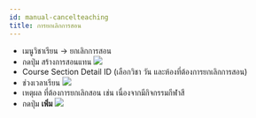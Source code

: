 ```yaml
---
id: manual-cancelteaching
title: การยกเลิกการสอน
---
```

* เมนูวิชาเรียน -> ยกเลิกการสอน
* กดปุ่ม สร้างการสอนแทน 
 ![](https://drive.google.com/thumbnail?id=15mY5W6o8xH3N7CXs-KE4hWp0eCzAacKL&sz=w1000-h640)
* Course Section Detail ID (เลือกวิชา วัน และห้องที่ต้องการยกเลิกการสอน)
* ช่วงเวลาเรียน 
 ![](https://drive.google.com/thumbnail?id=17PA6TaGXMPX1f_0x7C1nsZKujKmdilTO&sz=w1000-h640)
* เหตุผล ที่ต้องการยกเลิกสอน เช่น เนื่องจากมีกิจกรรมกีฬาสี
* กดปุ่ม **เพิ่ม**
 ![](https://drive.google.com/thumbnail?id=1tEtM-CY7S9kTXb58xNHa43QbB7Z-qCMC&sz=w1000-h640)
